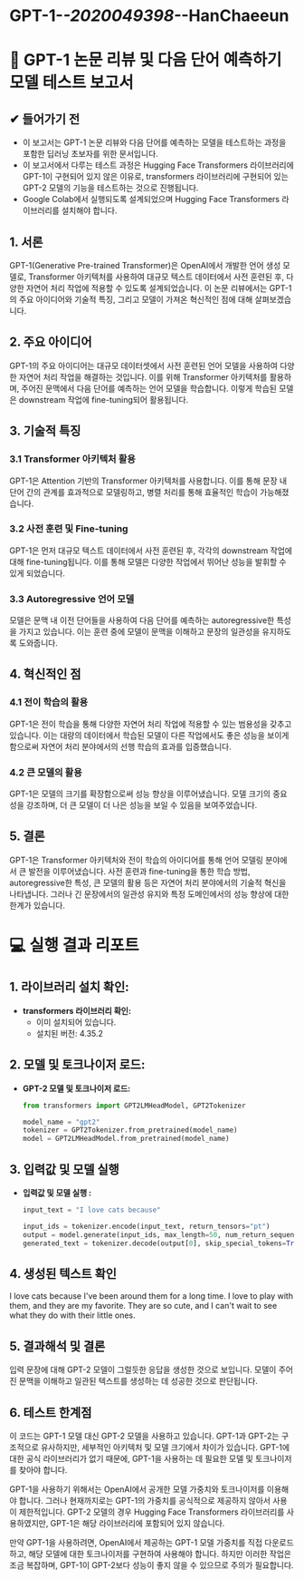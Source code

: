 # GPT-1-_-2020049398-_-HanChaeeun
# 📑 GPT-1 논문 리뷰 및 다음 단어 예측하기 모델 테스트 보고서

## ✔ 들어가기 전

- 이 보고서는 GPT-1 논문 리뷰와 다음 단어를 예측하는 모델을 테스트하는 과정을 포함한 딥러닝 초보자를 위한 문서입니다.
- 이 보고서에서 다루는 테스트 과정은 Hugging Face Transformers 라이브러리에 GPT-1이 구현되어 있지 않은 이유로, transformers 라이브러리에 구현되어 있는 GPT-2 모델의 기능을 테스트하는 것으로 진행됩니다.
- Google Colab에서 실행되도록 설계되었으며 Hugging Face Transformers 라이브러리를 설치해야 합니다.

## 1. 서론

GPT-1(Generative Pre-trained Transformer)은 OpenAI에서 개발한 언어 생성 모델로, Transformer 아키텍처를 사용하여 대규모 텍스트 데이터에서 사전 훈련된 후, 다양한 자연어 처리 작업에 적용할 수 있도록 설계되었습니다. 이 논문 리뷰에서는 GPT-1의 주요 아이디어와 기술적 특징, 그리고 모델이 가져온 혁신적인 점에 대해 살펴보겠습니다.

## 2. 주요 아이디어

GPT-1의 주요 아이디어는 대규모 데이터셋에서 사전 훈련된 언어 모델을 사용하여 다양한 자연어 처리 작업을 해결하는 것입니다. 이를 위해 Transformer 아키텍처를 활용하며, 주어진 문맥에서 다음 단어를 예측하는 언어 모델을 학습합니다. 이렇게 학습된 모델은 downstream 작업에 fine-tuning되어 활용됩니다.

## 3. 기술적 특징

### 3.1 Transformer 아키텍처 활용

GPT-1은 Attention 기반의 Transformer 아키텍처를 사용합니다. 이를 통해 문장 내 단어 간의 관계를 효과적으로 모델링하고, 병렬 처리를 통해 효율적인 학습이 가능해졌습니다.

### 3.2 사전 훈련 및 Fine-tuning

GPT-1은 먼저 대규모 텍스트 데이터에서 사전 훈련된 후, 각각의 downstream 작업에 대해 fine-tuning됩니다. 이를 통해 모델은 다양한 작업에서 뛰어난 성능을 발휘할 수 있게 되었습니다.

### 3.3 Autoregressive 언어 모델

모델은 문맥 내 이전 단어들을 사용하여 다음 단어를 예측하는 autoregressive한 특성을 가지고 있습니다. 이는 훈련 중에 모델이 문맥을 이해하고 문장의 일관성을 유지하도록 도와줍니다.

## 4. 혁신적인 점

### 4.1 전이 학습의 활용

GPT-1은 전이 학습을 통해 다양한 자연어 처리 작업에 적용할 수 있는 범용성을 갖추고 있습니다. 이는 대량의 데이터에서 학습된 모델이 다른 작업에서도 좋은 성능을 보이게 함으로써 자연어 처리 분야에서의 선행 학습의 효과를 입증했습니다.

### 4.2 큰 모델의 활용

GPT-1은 모델의 크기를 확장함으로써 성능 향상을 이루어냈습니다. 모델 크기의 중요성을 강조하며, 더 큰 모델이 더 나은 성능을 보일 수 있음을 보여주었습니다.

## 5. 결론

GPT-1은 Transformer 아키텍처와 전이 학습의 아이디어를 통해 언어 모델링 분야에서 큰 발전을 이루어냈습니다. 사전 훈련과 fine-tuning을 통한 학습 방법, autoregressive한 특성, 큰 모델의 활용 등은 자연어 처리 분야에서의 기술적 혁신을 나타냅니다. 그러나 긴 문장에서의 일관성 유지와 특정 도메인에서의 성능 향상에 대한 한계가 있습니다.


# 💻 실행 결과 리포트

## 1. 라이브러리 설치 확인:

- **transformers 라이브러리 확인:**
  - 이미 설치되어 있습니다.
  - 설치된 버전: 4.35.2

## 2. 모델 및 토크나이저 로드:

- **GPT-2 모델 및 토크나이저 로드:**
  ```python
  from transformers import GPT2LMHeadModel, GPT2Tokenizer

  model_name = "gpt2"
  tokenizer = GPT2Tokenizer.from_pretrained(model_name)
  model = GPT2LMHeadModel.from_pretrained(model_name)
  
## 3. 입력값 및 모델 실행

- **입력값 및 모델 실행 :**
  ```python
  input_text = "I love cats because"
  
  input_ids = tokenizer.encode(input_text, return_tensors="pt") 
  output = model.generate(input_ids, max_length=50, num_return_sequences=1, no_repeat_ngram_size=2) 
  generated_text = tokenizer.decode(output[0], skip_special_tokens=True)

## 4. 생성된 텍스트 확인
  
I love cats because I've been around them for a long time. I love to play with them, and they are my favorite. They are so cute, and I can't wait to see what they do with their little ones.

## 5. 결과해석 및 결론

입력 문장에 대해 GPT-2 모델이 그럴듯한 응답을 생성한 것으로 보입니다. 모델이 주어진 문맥을 이해하고 일관된 텍스트를 생성하는 데 성공한 것으로 판단됩니다.

## 6. 테스트 한계점
이 코드는 GPT-1 모델 대신 GPT-2 모델을 사용하고 있습니다. GPT-1과 GPT-2는 구조적으로 유사하지만, 세부적인 아키텍처 및 모델 크기에서 차이가 있습니다. GPT-1에 대한 공식 라이브러리가 없기 때문에, GPT-1을 사용하는 데 필요한 모델 및 토크나이저를 찾아야 합니다.

GPT-1을 사용하기 위해서는 OpenAI에서 공개한 모델 가중치와 토크나이저를 이용해야 합니다. 그러나 현재까지로는 GPT-1의 가중치를 공식적으로 제공하지 않아서 사용이 제한적입니다. GPT-2 모델의 경우 Hugging Face Transformers 라이브러리를 사용하였지만, GPT-1은 해당 라이브러리에 포함되어 있지 않습니다.

만약 GPT-1을 사용하려면, OpenAI에서 제공하는 GPT-1 모델 가중치를 직접 다운로드하고, 해당 모델에 대한 토크나이저를 구현하여 사용해야 합니다. 하지만 이러한 작업은 조금 복잡하며, GPT-1이 GPT-2보다 성능이 좋지 않을 수 있으므로 주의가 필요합니다.
